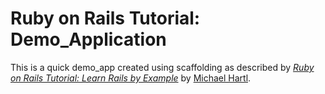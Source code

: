 # Ruby on Rails Tutorial: Demo_Application

This is a quick demo_app created using scaffolding as described by
[*Ruby on Rails Tutorial: Learn Rails by Example*](http://railstutorial.org/)
by [Michael Hartl](http://michaelhartl.com/).

